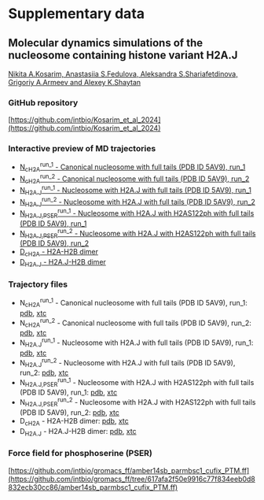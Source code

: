 # Supplementary data
## Molecular dynamics simulations of the nucleosome containing histone variant H2A.J
[Nikita A.Kosarim, Anastasiia S.Fedulova, Aleksandra S.Shariafetdinova, Grigoriy A.Armeev and Alexey K.Shaytan](https://doi.org/10.3390/ijms252212136)

### GitHub repository
[https://github.com/intbio/Kosarim_et_al_2024](https://github.com/intbio/Kosarim_et_al_2024)

### Interactive preview of MD trajectories
- [N<sub>cH2A</sub><sup>run_1</sup> - Canonical nucleosome with full tails (PDB ID 5AV9), run_1](nucl_canon_trj_preview)
- [N<sub>cH2A</sub><sup>run_2</sup> - Canonical nucleosome with full tails (PDB ID 5AV9), run_2](nucl_canon_trj_2_preview)
- [N<sub>H2A.J</sub><sup>run_1</sup> - Nucleosome with H2A.J with full  tails (PDB ID 5AV9), run_1](nucl_H2AJ_trj_preview)
- [N<sub>H2A.J</sub><sup>run_2</sup> - Nucleosome with H2A.J with full  tails (PDB ID 5AV9), run_2](nucl_H2AJ_trj_2_preview)
- [N<sub>H2A.J,PSER</sub><sup>run_1</sup> - Nucleosome with H2A.J with H2AS122ph with full  tails (PDB ID 5AV9), run_1](nucl_H2AJ_PSER_trj_preview)
- [N<sub>H2A.J,PSER</sub><sup>run_2</sup> - Nucleosome with H2A.J with H2AS122ph with full  tails (PDB ID 5AV9), run_2](nucl_H2AJ_PSER_trj_2_preview)
- [D<sub>cH2A</sub> - H2A-H2B dimer](h2a_h2b_tm)
- [D<sub>H2A.J</sub> - H2A.J-H2B dimer](h2aj_h2b_tm)


### Trajectory files
- N<sub>cH2A</sub><sup>run_1</sup> - Canonical nucleosome with full tails (PDB ID 5AV9), run_1: [pdb](trj/canon_nucl_for_web.pdb), [xtc](trj/canon_nucl_for_web.xtc)
- N<sub>cH2A</sub><sup>run_2</sup> - Canonical nucleosome with full tails (PDB ID 5AV9), run_2: [pdb](trj/canon_nucl_for_web_2.pdb), [xtc](trj/canon_nucl_for_web_2.xtc)
- N<sub>H2A.J</sub><sup>run_1</sup> - Nucleosome with H2A.J with full  tails (PDB ID 5AV9), run_1: [pdb](trj/nucl_H2AJ_for_web.pdb), [xtc](trj/nucl_H2AJ_for_web.xtc)
- N<sub>H2A.J</sub><sup>run_2</sup> - Nucleosome with H2A.J with full  tails (PDB ID 5AV9), run_2: [pdb](trj/nucl_H2AJ_for_web_2.pdb), [xtc](trj/nucl_H2AJ_for_web_2.xtc)
- N<sub>H2A.J,PSER</sub><sup>run_1</sup> - Nucleosome with H2A.J with H2AS122ph with full  tails (PDB ID 5AV9), run_1: [pdb](trj/nucl_H2AJ_PSER_for_web.pdb), [xtc](trj/nucl_H2AJ_PSER_for_web.xtc)
- N<sub>H2A.J,PSER</sub><sup>run_2</sup> - Nucleosome with H2A.J with H2AS122ph with full  tails (PDB ID 5AV9), run_2: [pdb](trj/nucl_H2AJ_PSER_for_web_2.pdb), [xtc](trj/nucl_H2AJ_PSER_for_web_2.xtc)
- D<sub>cH2A</sub> - H2A-H2B dimer: [pdb](trj/h2a_h2b_tm.pdb), [xtc](h2a_h2b_tm.xtc)
- D<sub>H2A.J</sub> - H2A.J-H2B dimer: [pdb](trj/h2aj_h2b_tm.pdb), [xtc](h2aj_h2b_tm.xtc)


### Force field for phosphoserine (PSER)
[https://github.com/intbio/gromacs_ff/amber14sb_parmbsc1_cufix_PTM.ff](https://github.com/intbio/gromacs_ff/tree/617afa2f50e9916c77f834eeb0d8832ecb30cc86/amber14sb_parmbsc1_cufix_PTM.ff)


